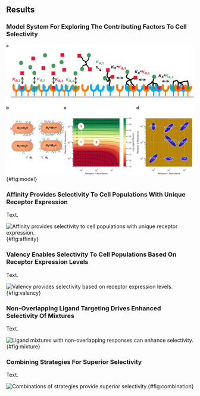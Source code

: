 ## Results

### Model System For Exploring The Contributing Factors To Cell Selectivity

![**A model system for exploring the contributing factors to cell selectivity.**](./output/figure1.svg){#fig:model}

### Affinity Provides Selectivity To Cell Populations With Unique Receptor Expression

Text.

![**Affinity provides selectivity to cell populations with unique receptor expression.**](./output/figure2.svg){#fig:affinity}

### Valency Enables Selectivity To Cell Populations Based On Receptor Expression Levels

Text.

![**Valency provides selectivity based on receptor expression levels.**](./output/figure3.svg){#fig:valency}

### Non-Overlapping Ligand Targeting Drives Enhanced Selectivity Of Mixtures

Text.

![**Ligand mixtures with non-overlapping responses can enhance selectivity.**](./output/figure4.svg){#fig:mixture}

### Combining Strategies For Superior Selectivity

Text.

![**Combinations of strategies provide superior selectivity.**](./output/figure5.svg){#fig:combination}
